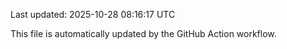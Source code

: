 Last updated: 2025-10-28 08:16:17 UTC

This file is automatically updated by the GitHub Action workflow.
